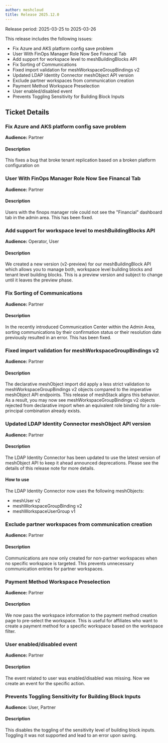 ```yaml
---
author: meshcloud
title: Release 2025.12.0
---
```


Release period: 2025-03-25 to 2025-03-26

This release includes the following issues:
* Fix Azure and AKS platform config save problem
* User With FinOps Manager Role Now See Financal Tab
* Add support for workspace level to meshBuildingBlocks API
* Fix Sorting of Communications
* Fixed import validation for meshWorkspaceGroupBindings v2
* Updated LDAP Identity Connector meshObject API version
* Exclude partner workspaces from communication creation
* Payment Method Workspace Preselection
* User enabled/disabled event
* Prevents Toggling Sensitivity for Building Block Inputs
<!--truncate-->

## Ticket Details
### Fix Azure and AKS platform config save problem
**Audience:** Partner<br>

#### Description
This fixes a bug that broke tenant replication based on a 
broken platform configuration on

### User With FinOps Manager Role Now See Financal Tab
**Audience:** Partner<br>

#### Description
Users with the finops manager role could not see the "Financial" dashboard tab in the admin area.
This has been fixed.

### Add support for workspace level to meshBuildingBlocks API
**Audience:** Operator, User<br>

#### Description
We created a new version (v2-preview) for our meshBuildingBlock API which allows
you to manage both, workspace level building blocks and tenant level building blocks.
This is a preview version and subject to change until it leaves the preview phase.

### Fix Sorting of Communications
**Audience:** Partner<br>

#### Description
In the recently introduced Communication Center within the Admin Area,
sorting communications by their confirmation status or their resolution date
previously resulted in an error. This has been fixed.

### Fixed import validation for meshWorkspaceGroupBindings v2
**Audience:** Partner<br>

#### Description
The declarative meshObject import did apply a less strict validation to
meshWorkspaceGroupBindings v2 objects compared to the imperative meshObject API endpoints.
This release of meshStack aligns this behavior. As a result, you may now see
meshWorkspaceGroupBindings v2 objects rejected from declarative import when an equivalent
role binding for a role-principal combination already exists.

### Updated LDAP Identity Connector meshObject API version
**Audience:** Partner<br>

#### Description
The LDAP Identity Connector has been updated to use the latest version of 
meshObject API to keep it ahead announced deprecations. Please see the details of this release note for more details.

#### How to use
The LDAP Identity Connector now uses the following meshObjects:
- meshUser v2
- meshWorkspaceGroupBinding v2 
- meshWorkspaceUserGroup v1

### Exclude partner workspaces from communication creation
**Audience:** Partner<br>

#### Description
Communications are now only created for non-partner workspaces when no specific workspace is targeted. This prevents unnecessary communication entries for partner workspaces.

### Payment Method Workspace Preselection
**Audience:** Partner<br>

#### Description
We now pass the workspace information to the payment 
method creation page to pre-select the workspace. 
This is useful for affiliates who want to create a 
payment method for a specific workspace based on the 
workspace filter.

### User enabled/disabled event
**Audience:** Partner<br>

#### Description
The event related to user was enabled/disabled was missing. Now 
we create an event for the specific action.

### Prevents Toggling Sensitivity for Building Block Inputs
**Audience:** User, Partner<br>

#### Description
This disables the toggling of the sensitivity level of building block inputs.
Toggling it was not supported and lead to an error upon saving.

